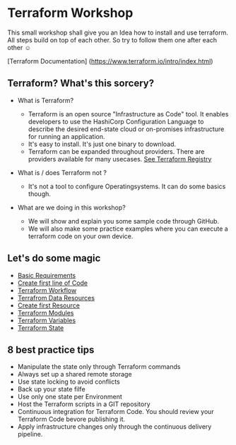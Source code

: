 # Terraform Workshop
This small workshop shall give you an Idea how to install and use terraform. All steps build on top of each other. So try to follow them one after each other :relaxed: 

[Terraform Documentation] (https://www.terraform.io/intro/index.html)

## Terraform? What's this sorcery? 

* What is Terraform?
    * Terraform is an open source "Infrastructure as Code" tool. It enables developers to use the HashiCorp Configuration Language to describe the desired end-state cloud or on-promises infrastructure for running an application.
    * It's easy to install. It's just one binary to download.
    * Terraform can be expanded throughout providers. There are providers available for many usecases. [See Terraform Registry](https://registry.terraform.io/browse/providers)

* What is / does Terraform not ? 
    * It's not a tool to configure Operatingsystems. It can do some basics though. 
 
* What are we doing in this workshop?
    * We will show and explain you some sample code through GitHub. 
    * We will also make some practice examples where you can execute a terraform code on your own device.

## Let's do some magic 

* [Basic Requirements](https://github.com/FullStackS-GmbH/terraform-workshop/blob/master/Grundlagen/1_Basic_Requirements.md)
* [Create first line of Code](https://github.com/FullStackS-GmbH/terraform-workshop/blob/master/Grundlagen/2_Create_First_Line_Of_Code.md)
* [Terraform Workflow](https://github.com/FullStackS-GmbH/terraform-workshop/blob/master/Grundlagen/3_Terraform_Workflow.md)
* [Terrafrom Data Resources](https://github.com/FullStackS-GmbH/terraform-workshop/blob/master/Grundlagen/4_Terraform_Data.md)
* [Create first Resource](https://github.com/FullStackS-GmbH/terraform-workshop/blob/master/Grundlagen/5_Create_First_Resource.md)
* [Terraform Modules](https://github.com/FullStackS-GmbH/terraform-workshop/blob/master/Grundlagen/6_Terraform_Modules.md)
* [Terraform Variables](https://github.com/FullStackS-GmbH/terraform-workshop/blob/master/Grundlagen/7_Terraform_Variables.md)
* [Terraform State](https://github.com/FullStackS-GmbH/terraform-workshop/blob/master/Grundlagen/8_Terraform_State.md)



## 8 best practice tips
* Manipulate the state only through Terraform commands
* Always set up a shared remote storage
* Use state locking to avoid conflicts
* Back up your state filfe
* Use only one state per Environment
* Host the Terraform scripts in a GIT repository
* Continuous integration for Terraform Code. You should review your Terraform Code bevore publishing it. 
* Apply infrastructure changes only through the continuous delivery pipeline.

